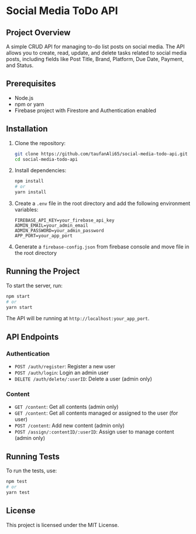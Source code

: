 # Social Media ToDo API


## Project Overview

A simple CRUD API for managing to-do list posts on social media. The API allows you to create, read, update, and delete tasks related to social media posts, including fields like Post Title, Brand, Platform, Due Date, Payment, and Status.

## Prerequisites

- Node.js
- npm or yarn
- Firebase project with Firestore and Authentication enabled

## Installation

1. Clone the repository:
    ```sh
    git clone https://github.com/taufanAli65/social-media-todo-api.git
    cd social-media-todo-api
    ```

2. Install dependencies:
    ```sh
    npm install
    # or
    yarn install
    ```

3. Create a `.env` file in the root directory and add the following environment variables:
    ```env
    FIREBASE_API_KEY=your_firebase_api_key
    ADMIN_EMAIL=your_admin_email
    ADMIN_PASSWORD=your_admin_password
    APP_PORT=your_app_port
    ```

4. Generate a `firebase-config.json` from firebase console and move file in the root directory

## Running the Project

To start the server, run:
```sh
npm start
# or
yarn start
```

The API will be running at `http://localhost:your_app_port`.

## API Endpoints

### Authentication

- `POST /auth/register`: Register a new user
- `POST /auth/login`: Login an admin user
- `DELETE /auth/delete/:userID`: Delete a user (admin only)

### Content

- `GET /content`: Get all contents (admin only)
- `GET /content`: Get all contents managed or assigned to the user (for user)
- `POST /content`: Add new content (admin only)
- `POST /assign/:contentID/:userID`: Assign user to manage content (admin only)

## Running Tests

To run the tests, use:
```sh
npm test
# or
yarn test
```

## License

This project is licensed under the MIT License.
